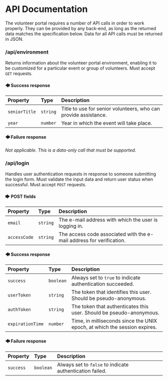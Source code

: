 # API Documentation
The volunteer portal requires a number of API calls in order to work properly. They can be provided
by any back-end, as long as the returned data matches the specification below. Data for all API
calls must be returned in JSON.

### /api/environment
Returns information about the volunteer portal environment, enabling it to be customized for a
particular event or group of volunteers. Must accept `GET` requests.

#### 🡄 Success response

| Property         | Type     | Description |
| :---             | :---     | :--- |
| `seniorTitle`    | `string` | Title to use for senior volunteers, who can provide assistance. |
| `year`           | `number` | Year in which the event will take place. |

#### 🡄 Failure response

_Not applicable. This is a data-only call that must be supported._

### /api/login

Handles user authentication requests in response to someone submitting the login form. Must validate
the input data and return user status when successful. Must accept `POST` requests.

#### 🡆 POST fields

| Property     | Type     | Description |
| :---         | :---     | :--- |
| `email`      | `string` | The e-mail address with which the user is logging in. |
| `accessCode` | `string` | The access code associated with the e-mail address for verification. |


#### 🡄 Success response

| Property         | Type      | Description |
| :---             | :---      | :--- |
| `success`        | `boolean` | Always set to `true` to indicate authentication succeeded. |
| `userToken`      | `string`  | The token that identifies this user. Should be pseudo-anonymous. |
| `authToken`      | `string`  | The token that authenticates this user. Should be pseudo-anonymous. |
| `expirationTime` | `number`  | Time, in milliseconds since the UNIX epoch, at which the session expires. |

#### 🡄 Failure response

| Property  | Type      | Description |
| :---      | :---      | :--- |
| `success` | `boolean` | Always set to `false` to indicate authentication failed. |
